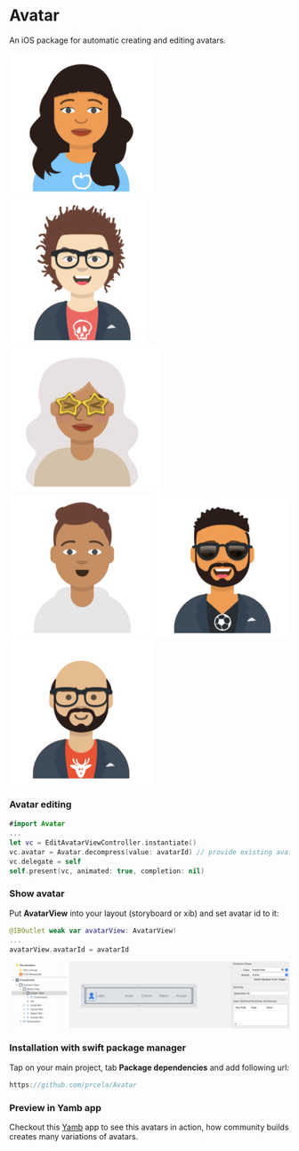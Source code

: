 # Avatar

An iOS package for automatic creating and editing avatars.

![Avatar1](./Docs/1.png)
![Avatar2](./Docs/2.png)
![Avatar3](./Docs/3.png)
![Avatar4](./Docs/4.png)
![Avatar5](./Docs/5.png)    
![Avatar6](./Docs/6.png)

### Avatar editing
```swift
#import Avatar
...
let vc = EditAvatarViewController.instantiate()
vc.avatar = Avatar.decompress(value: avatarId) // provide existing avatar id or some random int64 value
vc.delegate = self
self.present(vc, animated: true, completion: nil)
```
### Show avatar
Put **AvatarView** into your layout (storyboard or xib) and set avatar id to it:
```swift
@IBOutlet weak var avatarView: AvatarView!
...
avatarView.avatarId = avatarId
```
![AvatarView](./Docs/AvatarView.png)

### Installation with **swift package manager**
Tap on your main project, tab **Package dependencies** and add following url:
```swift
https://github.com/prcela/Avatar
```

### Preview in Yamb app
Checkout this [Yamb](https://apps.apple.com/us/app/yamb/id354188615) app to see this avatars in action, how community builds creates many variations of avatars.


